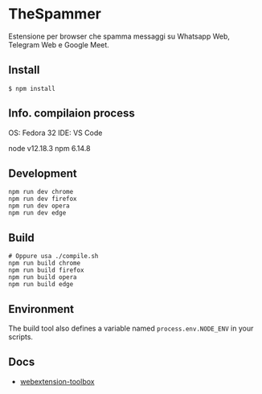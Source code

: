 # TheSpammer

Estensione per browser che spamma messaggi su Whatsapp Web, Telegram Web e Google Meet.


## Install

	$ npm install

## Info. compilaion process
OS: Fedora 32
IDE: VS Code

node v12.18.3
npm 6.14.8

## Development

    npm run dev chrome
    npm run dev firefox
    npm run dev opera
    npm run dev edge

## Build

    # Oppure usa ./compile.sh
    npm run build chrome
    npm run build firefox
    npm run build opera
    npm run build edge

## Environment

The build tool also defines a variable named `process.env.NODE_ENV` in your scripts. 

## Docs

* [webextension-toolbox](https://github.com/HaNdTriX/webextension-toolbox)
